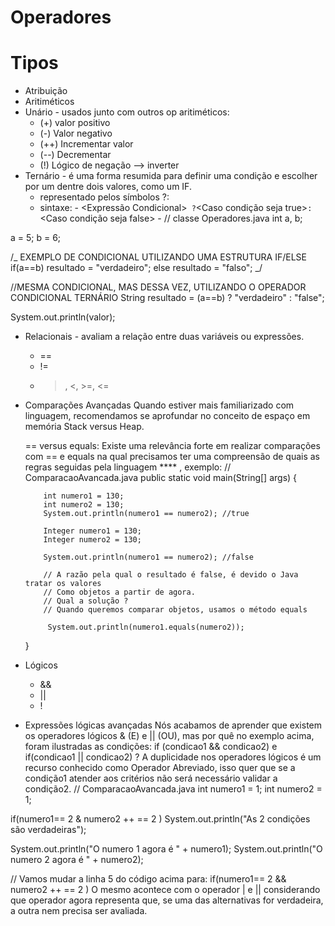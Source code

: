 # **Operadores**

# **Tipos**

- Atribuição
- Aritiméticos
- Unário - usados junto com outros op aritiméticos:
  - (+) valor positivo
  - (-) Valor negativo
  - (++) Incrementar valor
  - (--) Decrementar
  - (!) Lógico de negação --> inverter
- Ternário - é uma forma resumida para definir uma condição e escolher por um dentre dois valores, como um IF.
  - representado pelos símbolos ?:
  - sintaxe: - <Expressão Condicional>` ?`<Caso condição seja true>`: `<Caso condição seja false> - // classe Operadores.java
    int a, b;

a = 5;
b = 6;

/_ EXEMPLO DE CONDICIONAL UTILIZANDO UMA ESTRUTURA IF/ELSE
if(a==b)
resultado = "verdadeiro";
else
resultado = "falso";
_/

//MESMA CONDICIONAL, MAS DESSA VEZ, UTILIZANDO O OPERADOR CONDICIONAL TERNÁRIO
String resultado = (a==b) ? "verdadeiro" : "false";

System.out.println(valor);

- Relacionais - avaliam a relação entre duas variáveis ou expressões.

  - ==
  - !=
  - > , <, >=, <=

- Comparações Avançadas
  Quando estiver mais familiarizado com linguagem, recomendamos se aprofundar no conceito de espaço em memória Stack versus Heap.

  == versus equals: Existe uma relevância forte em realizar comparações com == e equals na qual precisamos ter uma compreensão de quais as regras seguidas pela linguagem \*\*\*\* , exemplo:
  // ComparacaoAvancada.java
  public static void main(String[] args) {

          int numero1 = 130;
          int numero2 = 130;
          System.out.println(numero1 == numero2); //true

          Integer numero1 = 130;
          Integer numero2 = 130;

          System.out.println(numero1 == numero2); //false

          // A razão pela qual o resultado é false, é devido o Java tratar os valores
          // Como objetos a partir de agora.
          // Qual a solução ?
          // Quando queremos comparar objetos, usamos o método equals

           System.out.println(numero1.equals(numero2));

  }

- Lógicos

  - &&
  - ||
  - !

- Expressões lógicas avançadas
  Nós acabamos de aprender que existem os operadores lógicos & (E) e || (OU), mas por quê no exemplo acima, foram ilustradas as condições:
  if (condicao1 && condicao2) e if(condicao1 || condicao2) ?
  A duplicidade nos operadores lógicos é um recurso conhecido como Operador Abreviado, isso quer que se a condição1 atender aos critérios não será necessário validar a condição2.
  // ComparacaoAvancada.java
  int numero1 = 1;
  int numero2 = 1;

if(numero1== 2 & numero2 ++ == 2 )
System.out.println("As 2 condições são verdadeiras");

System.out.println("O numero 1 agora é " + numero1);
System.out.println("O numero 2 agora é " + numero2);

// Vamos mudar a linha 5 do código acima para: if(numero1== 2 && numero2 ++ == 2 )
O mesmo acontece com o operador | e || considerando que operador agora representa que, se uma das alternativas for verdadeira, a outra nem precisa ser avaliada.
